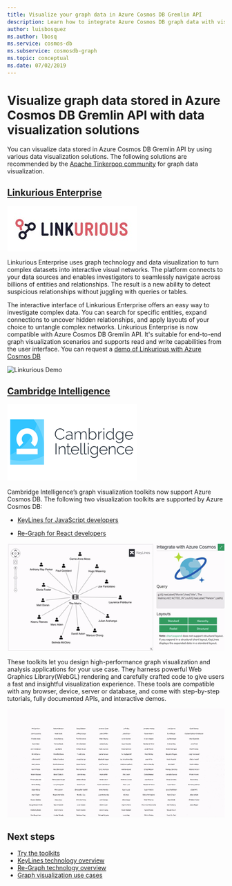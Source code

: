 ```yaml
---
title: Visualize your graph data in Azure Cosmos DB Gremlin API
description: Learn how to integrate Azure Cosmos DB graph data with visualization solutions (Linkurious Enterprise, Cambridge Intelligence).
author: luisbosquez
ms.author: lbosq
ms.service: cosmos-db
ms.subservice: cosmosdb-graph
ms.topic: conceptual
ms.date: 07/02/2019
---
```


# Visualize graph data stored in Azure Cosmos DB Gremlin API with data visualization solutions

You can visualize data stored in Azure Cosmos DB Gremlin API by using various data visualization solutions. The following solutions are recommended by the [Apache Tinkerpop community](http://tinkerpop.apache.org/#poweredby) for graph data visualization.

## [Linkurious Enterprise](https://linkurio.us/product/)

![Linkurious Logo](./media/graph-visualization/linkurious-logo.jpg)

Linkurious Enterprise uses graph technology and data visualization to turn complex datasets into interactive visual networks. The platform connects to your data sources and enables investigators to seamlessly navigate across billions of entities and relationships. The result is a new ability to detect suspicious relationships without juggling with queries or tables.

The interactive interface of Linkurious Enterprise offers an easy way to investigate complex data. You can search for specific entities, expand connections to uncover hidden relationships, and apply layouts of your choice to untangle complex networks. Linkurious Enterprise is now compatible with Azure Cosmos DB Gremlin API. It's suitable for end-to-end graph visualization scenarios and supports read and write capabilities from the user interface. You can request a [demo of Linkurious with Azure Cosmos DB](https://linkurio.us/contact/)

![Linkurious Demo](./media/graph-visualization/linkurious-demo.gif)

## [Cambridge Intelligence](https://cambridge-intelligence.com/products/)

![Cambridge Intelligence logo](./media/graph-visualization/ci-logo.png)

Cambridge Intelligence’s graph visualization toolkits now support Azure Cosmos DB. The following two visualization toolkits are supported by Azure Cosmos DB:

- [KeyLines for JavaScript developers](https://cambridge-intelligence.com/keylines/)

- [Re-Graph for React developers](https://cambridge-intelligence.com/regraph/)

![Cambridge Intelligence Demo](./media/graph-visualization/ci-demo-2.gif)

These toolkits let you design high-performance graph visualization and analysis applications for your use case. They harness powerful Web Graphics Library(WebGL) rendering and carefully crafted code to give users a fast and insightful visualization experience. These tools are compatible with any browser, device, server or database, and come with step-by-step tutorials, fully documented APIs, and interactive demos.

![Cambridge Intelligence Demo](./media/graph-visualization/ci-demo-1.gif)


## Next steps
 
- [Try the toolkits](https://cambridge-intelligence.com/try/)
- [KeyLines technology overview](https://cambridge-intelligence.com/keylines/technology/)
- [Re-Graph technology overview](https://cambridge-intelligence.com/regraph/technology/)
- [Graph visualization use cases](https://cambridge-intelligence.com/use-cases/)
